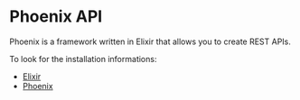 # Phoenix API
Phoenix is a framework written in Elixir that allows you to create REST APIs.

To look for the installation informations:
- [Elixir](https://elixir-lang.org/install.html)
- [Phoenix](https://hexdocs.pm/phoenix/installation.html)